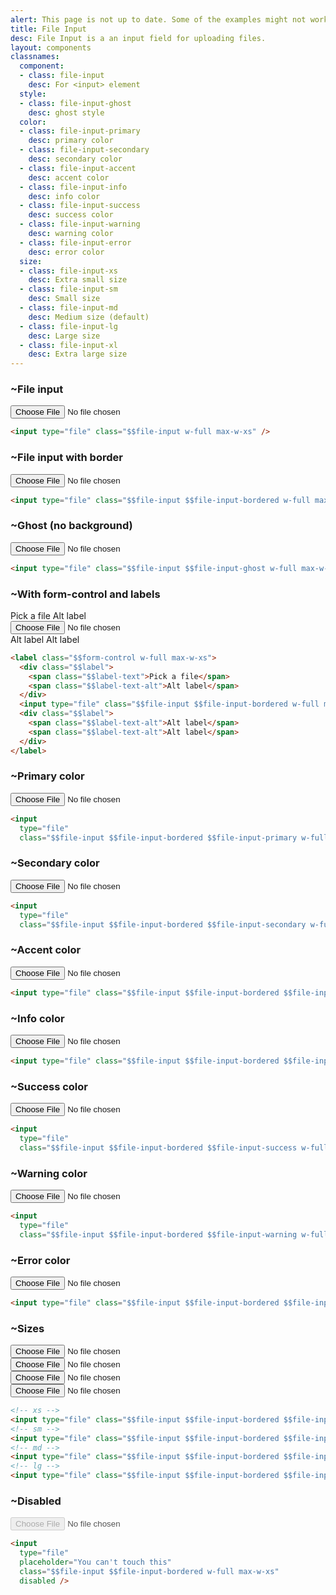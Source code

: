 ```yaml
---
alert: This page is not up to date. Some of the examples might not work as expected.
title: File Input
desc: File Input is a an input field for uploading files.
layout: components
classnames:
  component:
  - class: file-input
    desc: For <input> element
  style:
  - class: file-input-ghost
    desc: ghost style
  color:
  - class: file-input-primary
    desc: primary color
  - class: file-input-secondary
    desc: secondary color
  - class: file-input-accent
    desc: accent color
  - class: file-input-info
    desc: info color
  - class: file-input-success
    desc: success color
  - class: file-input-warning
    desc: warning color
  - class: file-input-error
    desc: error color
  size:
  - class: file-input-xs
    desc: Extra small size
  - class: file-input-sm
    desc: Small size
  - class: file-input-md
    desc: Medium size (default)
  - class: file-input-lg
    desc: Large size
  - class: file-input-xl
    desc: Extra large size
---
```


<script>
  import Component from "$components/Component.svelte"
</script>

### ~File input
<input type="file" class="file-input w-full max-w-xs" />

```html
<input type="file" class="$$file-input w-full max-w-xs" />
```


### ~File input with border
<input type="file" class="file-input file-input-bordered w-full max-w-xs" />

```html
<input type="file" class="$$file-input $$file-input-bordered w-full max-w-xs" />
```


### ~Ghost (no background)
<input type="file" class="file-input file-input-ghost w-full max-w-xs" />

```html
<input type="file" class="$$file-input $$file-input-ghost w-full max-w-xs" />
```


### ~With form-control and labels
<label class="form-control w-full max-w-xs">
  <div class="label">
    <span class="label-text">Pick a file</span>
    <span class="label-text-alt">Alt label</span>
  </div>
  <input type="file" class="file-input file-input-bordered w-full max-w-xs" />
  <div class="label">
    <span class="label-text-alt">Alt label</span>
    <span class="label-text-alt">Alt label</span>
  </div>
</label>

```html
<label class="$$form-control w-full max-w-xs">
  <div class="$$label">
    <span class="$$label-text">Pick a file</span>
    <span class="$$label-text-alt">Alt label</span>
  </div>
  <input type="file" class="$$file-input $$file-input-bordered w-full max-w-xs" />
  <div class="$$label">
    <span class="$$label-text-alt">Alt label</span>
    <span class="$$label-text-alt">Alt label</span>
  </div>
</label>
```


### ~Primary color
<input type="file" class="file-input file-input-bordered file-input-primary w-full max-w-xs" />

```html
<input
  type="file"
  class="$$file-input $$file-input-bordered $$file-input-primary w-full max-w-xs" />
```


### ~Secondary color
<input type="file" class="file-input file-input-bordered file-input-secondary w-full max-w-xs" />

```html
<input
  type="file"
  class="$$file-input $$file-input-bordered $$file-input-secondary w-full max-w-xs" />
```


### ~Accent color
<input type="file" class="file-input file-input-bordered file-input-accent w-full max-w-xs" />

```html
<input type="file" class="$$file-input $$file-input-bordered $$file-input-accent w-full max-w-xs" />
```


### ~Info color
<input type="file" class="file-input file-input-bordered file-input-info w-full max-w-xs" />

```html
<input type="file" class="$$file-input $$file-input-bordered $$file-input-info w-full max-w-xs" />
```


### ~Success color
<input type="file" class="file-input file-input-bordered file-input-success w-full max-w-xs" />

```html
<input
  type="file"
  class="$$file-input $$file-input-bordered $$file-input-success w-full max-w-xs" />
```


### ~Warning color
<input type="file" class="file-input file-input-bordered file-input-warning w-full max-w-xs" />

```html
<input
  type="file"
  class="$$file-input $$file-input-bordered $$file-input-warning w-full max-w-xs" />
```


### ~Error color
<input type="file" class="file-input file-input-bordered file-input-error w-full max-w-xs" />

```html
<input type="file" class="$$file-input $$file-input-bordered $$file-input-error w-full max-w-xs" />
```


### ~Sizes
<div class="flex flex-col gap-4 w-full items-center">
  <input type="file" class="file-input file-input-bordered file-input-xs w-full max-w-xs" />
  <input type="file" class="file-input file-input-bordered file-input-sm w-full max-w-xs" />
  <input type="file" class="file-input file-input-bordered file-input-md w-full max-w-xs" />
  <input type="file" class="file-input file-input-bordered file-input-lg w-full max-w-xs" />
</div>

```html
<!-- xs -->
<input type="file" class="$$file-input $$file-input-bordered $$file-input-xs w-full max-w-xs" />
<!-- sm -->
<input type="file" class="$$file-input $$file-input-bordered $$file-input-sm w-full max-w-xs" />
<!-- md -->
<input type="file" class="$$file-input $$file-input-bordered $$file-input-md w-full max-w-xs" />
<!-- lg -->
<input type="file" class="$$file-input $$file-input-bordered $$file-input-lg w-full max-w-xs" />
```


### ~Disabled
<input type="file" placeholder="You can't touch this" class="file-input file-input-bordered w-full max-w-xs" disabled />

```html
<input
  type="file"
  placeholder="You can't touch this"
  class="$$file-input $$file-input-bordered w-full max-w-xs"
  disabled />
```
